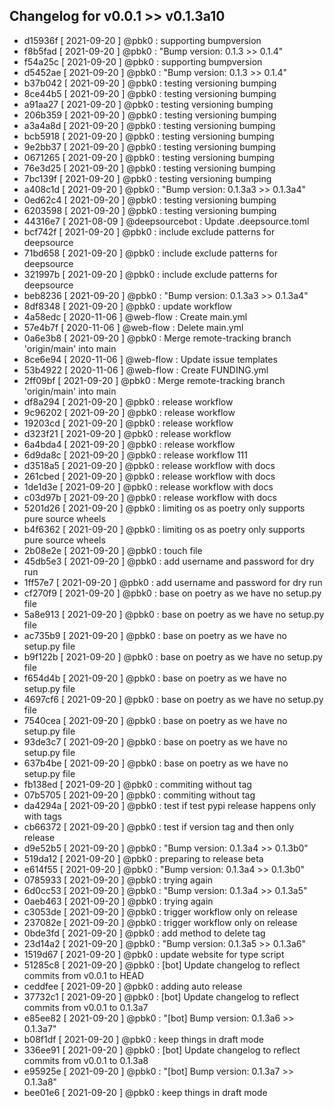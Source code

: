 ## Changelog for v0.0.1 >> v0.1.3a10

+ d15936f [ 2021-09-20 ] @pbk0 : supporting bumpversion
+ f8b5fad [ 2021-09-20 ] @pbk0 : "Bump version: 0.1.3 >> 0.1.4"
+ f54a25c [ 2021-09-20 ] @pbk0 : supporting bumpversion
+ d5452ae [ 2021-09-20 ] @pbk0 : "Bump version: 0.1.3 >> 0.1.4"
+ b37b042 [ 2021-09-20 ] @pbk0 : testing versioning bumping
+ 8ce44b5 [ 2021-09-20 ] @pbk0 : testing versioning bumping
+ a91aa27 [ 2021-09-20 ] @pbk0 : testing versioning bumping
+ 206b359 [ 2021-09-20 ] @pbk0 : testing versioning bumping
+ a3a4a8d [ 2021-09-20 ] @pbk0 : testing versioning bumping
+ bcb5918 [ 2021-09-20 ] @pbk0 : testing versioning bumping
+ 9e2bb37 [ 2021-09-20 ] @pbk0 : testing versioning bumping
+ 0671265 [ 2021-09-20 ] @pbk0 : testing versioning bumping
+ 76e3d25 [ 2021-09-20 ] @pbk0 : testing versioning bumping
+ 7bc139f [ 2021-09-20 ] @pbk0 : testing versioning bumping
+ a408c1d [ 2021-09-20 ] @pbk0 : "Bump version: 0.1.3a3 >> 0.1.3a4"
+ 0ed62c4 [ 2021-09-20 ] @pbk0 : testing versioning bumping
+ 6203598 [ 2021-09-20 ] @pbk0 : testing versioning bumping
+ 44316e7 [ 2021-08-09 ] @deepsourcebot : Update .deepsource.toml
+ bcf742f [ 2021-09-20 ] @pbk0 : include exclude patterns for deepsource
+ 71bd658 [ 2021-09-20 ] @pbk0 : include exclude patterns for deepsource
+ 321997b [ 2021-09-20 ] @pbk0 : include exclude patterns for deepsource
+ beb8236 [ 2021-09-20 ] @pbk0 : "Bump version: 0.1.3a3 >> 0.1.3a4"
+ 8df8348 [ 2021-09-20 ] @pbk0 : update workflow
+ 4a58edc [ 2020-11-06 ] @web-flow : Create main.yml
+ 57e4b7f [ 2020-11-06 ] @web-flow : Delete main.yml
+ 0a6e3b8 [ 2021-09-20 ] @pbk0 : Merge remote-tracking branch 'origin/main' into main
+ 8ce6e94 [ 2020-11-06 ] @web-flow : Update issue templates
+ 53b4922 [ 2020-11-06 ] @web-flow : Create FUNDING.yml
+ 2ff09bf [ 2021-09-20 ] @pbk0 : Merge remote-tracking branch 'origin/main' into main
+ df8a294 [ 2021-09-20 ] @pbk0 : release workflow
+ 9c96202 [ 2021-09-20 ] @pbk0 : release workflow
+ 19203cd [ 2021-09-20 ] @pbk0 : release workflow
+ d323f21 [ 2021-09-20 ] @pbk0 : release workflow
+ 6a4bda4 [ 2021-09-20 ] @pbk0 : release workflow
+ 6d9da8c [ 2021-09-20 ] @pbk0 : release workflow 111
+ d3518a5 [ 2021-09-20 ] @pbk0 : release workflow with docs
+ 261cbed [ 2021-09-20 ] @pbk0 : release workflow with docs
+ 1de1d3e [ 2021-09-20 ] @pbk0 : release workflow with docs
+ c03d97b [ 2021-09-20 ] @pbk0 : release workflow with docs
+ 5201d26 [ 2021-09-20 ] @pbk0 : limiting os as poetry only supports pure source wheels
+ b4f6362 [ 2021-09-20 ] @pbk0 : limiting os as poetry only supports pure source wheels
+ 2b08e2e [ 2021-09-20 ] @pbk0 : touch file
+ 45db5e3 [ 2021-09-20 ] @pbk0 : add username and password for dry run
+ 1ff57e7 [ 2021-09-20 ] @pbk0 : add username and password for dry run
+ cf270f9 [ 2021-09-20 ] @pbk0 : base on poetry as we have no setup.py file
+ 5a8e913 [ 2021-09-20 ] @pbk0 : base on poetry as we have no setup.py file
+ ac735b9 [ 2021-09-20 ] @pbk0 : base on poetry as we have no setup.py file
+ b9f122b [ 2021-09-20 ] @pbk0 : base on poetry as we have no setup.py file
+ f654d4b [ 2021-09-20 ] @pbk0 : base on poetry as we have no setup.py file
+ 4697cf6 [ 2021-09-20 ] @pbk0 : base on poetry as we have no setup.py file
+ 7540cea [ 2021-09-20 ] @pbk0 : base on poetry as we have no setup.py file
+ 93de3c7 [ 2021-09-20 ] @pbk0 : base on poetry as we have no setup.py file
+ 637b4be [ 2021-09-20 ] @pbk0 : base on poetry as we have no setup.py file
+ fb138ed [ 2021-09-20 ] @pbk0 : commiting without tag
+ 07b5705 [ 2021-09-20 ] @pbk0 : commiting without tag
+ da4294a [ 2021-09-20 ] @pbk0 : test if test pypi release happens only with tags
+ cb66372 [ 2021-09-20 ] @pbk0 : test if version tag and then only release
+ d9e52b5 [ 2021-09-20 ] @pbk0 : "Bump version: 0.1.3a4 >> 0.1.3b0"
+ 519da12 [ 2021-09-20 ] @pbk0 : preparing to release beta
+ e614f55 [ 2021-09-20 ] @pbk0 : "Bump version: 0.1.3a4 >> 0.1.3b0"
+ 0785933 [ 2021-09-20 ] @pbk0 : trying again
+ 6d0cc53 [ 2021-09-20 ] @pbk0 : "Bump version: 0.1.3a4 >> 0.1.3a5"
+ 0aeb463 [ 2021-09-20 ] @pbk0 : trying again
+ c3053de [ 2021-09-20 ] @pbk0 : trigger workflow only on release
+ 237082e [ 2021-09-20 ] @pbk0 : trigger workflow only on release
+ 0bde3fd [ 2021-09-20 ] @pbk0 : add method to delete tag
+ 23d14a2 [ 2021-09-20 ] @pbk0 : "Bump version: 0.1.3a5 >> 0.1.3a6"
+ 1519d67 [ 2021-09-20 ] @pbk0 : update website for type script
+ 51285c8 [ 2021-09-20 ] @pbk0 : [bot] Update changelog to reflect commits from v0.0.1 to HEAD
+ ceddfee [ 2021-09-20 ] @pbk0 : adding auto release
+ 37732c1 [ 2021-09-20 ] @pbk0 : [bot] Update changelog to reflect commits from v0.0.1 to 0.1.3a7
+ e85ee82 [ 2021-09-20 ] @pbk0 : "[bot] Bump version: 0.1.3a6 >> 0.1.3a7"
+ b08f1df [ 2021-09-20 ] @pbk0 : keep things in draft mode
+ 336ee91 [ 2021-09-20 ] @pbk0 : [bot] Update changelog to reflect commits from v0.0.1 to 0.1.3a8
+ e95925e [ 2021-09-20 ] @pbk0 : "[bot] Bump version: 0.1.3a7 >> 0.1.3a8"
+ bee01e6 [ 2021-09-20 ] @pbk0 : keep things in draft mode